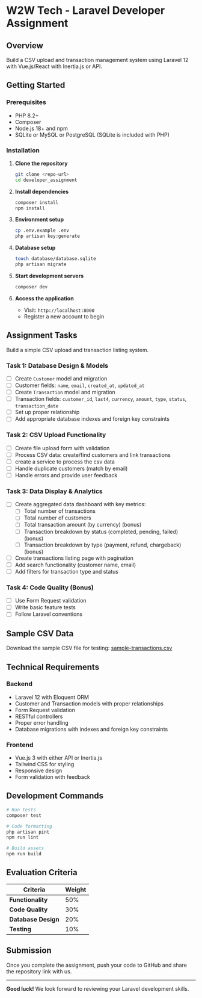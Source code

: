 # W2W Tech - Laravel Developer Assignment

## Overview

Build a CSV upload and transaction management system using Laravel 12 with Vue.js/React with Inertia.js or API.

## Getting Started

### Prerequisites
- PHP 8.2+
- Composer
- Node.js 18+ and npm
- SQLite or MySQL or PostgreSQL (SQLite is included with PHP)

### Installation

1. **Clone the repository**
   ```bash
   git clone <repo-url>
   cd developer_assignment
   ```

2. **Install dependencies**
   ```bash
   composer install
   npm install
   ```

3. **Environment setup**
   ```bash
   cp .env.example .env
   php artisan key:generate
   ```

4. **Database setup**
   ```bash
   touch database/database.sqlite
   php artisan migrate
   ```

5. **Start development servers**
   ```bash
   composer dev
   ```

6. **Access the application**
   - Visit: `http://localhost:8000`
   - Register a new account to begin

## Assignment Tasks

Build a simple CSV upload and transaction listing system.

### Task 1: Database Design & Models
- [ ] Create `Customer` model and migration
- [ ] Customer fields: `name`, `email`, `created_at`, `updated_at`
- [ ] Create `Transaction` model and migration  
- [ ] Transaction fields: `customer_id`, `last4`, `currency`, `amount`, `type`, `status`, `transaction_date`
- [ ] Set up proper relationship
- [ ] Add appropriate database indexes and foreign key constraints

### Task 2: CSV Upload Functionality  
- [ ] Create file upload form with validation
- [ ] Process CSV data: create/find customers and link transactions
- [ ] create a service to process the csv data
- [ ] Handle duplicate customers (match by email)
- [ ] Handle errors and provide user feedback

### Task 3: Data Display & Analytics
- [ ] Create aggregated data dashboard with key metrics:
  - [ ] Total number of transactions
  - [ ] Total number of customers
  - [ ] Total transaction amount (by currency) (bonus)
  - [ ] Transaction breakdown by status (completed, pending, failed) (bonus)
  - [ ] Transaction breakdown by type (payment, refund, chargeback) (bonus)
- [ ] Create transactions listing page with pagination
- [ ] Add search functionality (customer name, email)
- [ ] Add filters for transaction type and status

### Task 4: Code Quality (Bonus)
- [ ] Use Form Request validation
- [ ] Write basic feature tests
- [ ] Follow Laravel conventions

## Sample CSV Data

Download the sample CSV file for testing: [sample-transactions.csv](./public/sample-transactions.csv)

## Technical Requirements

### Backend
- Laravel 12 with Eloquent ORM
- Customer and Transaction models with proper relationships
- Form Request validation
- RESTful controllers
- Proper error handling
- Database migrations with indexes and foreign key constraints

### Frontend  
- Vue.js 3 with either API or Inertia.js
- Tailwind CSS for styling
- Responsive design
- Form validation with feedback

## Development Commands

```bash
# Run tests
composer test

# Code formatting
php artisan pint
npm run lint

# Build assets
npm run build
```

## Evaluation Criteria

| Criteria | Weight |
|----------|--------|
| **Functionality** | 50% |
| **Code Quality** | 30% |
| **Database Design** | 20% |
| **Testing** | 10% |

## Submission

Once you complete the assignment, push your code to GitHub and share the repository link with us.

---

**Good luck!** We look forward to reviewing your Laravel development skills.